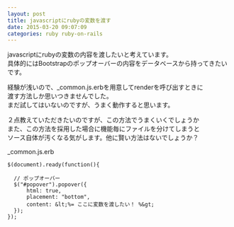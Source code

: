 ```yaml
---
layout: post
title: javascriptにrubyの変数を渡す
date: 2015-03-20 09:07:09
categories: ruby ruby-on-rails
---
```

<p>javascriptにrubyの変数の内容を渡したいと考えています。<br>
具体的にはBootstrapのポップオーバーの内容をデータベースから持ってきたいです。</p>

<p>経験が浅いので、_common.js.erbを用意してrenderを呼び出すときに<br>
渡す方法しか思いつきませんでした。<br>
まだ試してはいないのですが、うまく動作すると思います。</p>

<p>２点教えていただきたいのですが、この方法でうまくいくでしょうか<br>
また、この方法を採用した場合に機能毎にファイルを分けてしまうと<br>
ソース自体が汚くなる気がします。他に賢い方法はないでしょうか？</p>

<p>_common.js.erb</p>

```
$(document).ready(function(){

  // ポップオーバー
  $("#popover").popover({
      html: true,
      placement: "bottom",
      content: &lt;%= ここに変数を渡したい！ %&gt;
  });
});
```
